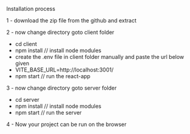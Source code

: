 Installation process

1 - download the zip file from the github and extract

2 - now change directory goto client folder
  - cd client  
  - npm install  // install node modules
  - create the .env file in client folder manually and paste the url below given
  - VITE_BASE_URL=http://localhost:3001/
  - npm start  // run the react-app

3 - now change directory goto server folder
  - cd server  
  - npm install  // install node modules
  - npm start  // run the server

4 - Now your project can be run on the browser
